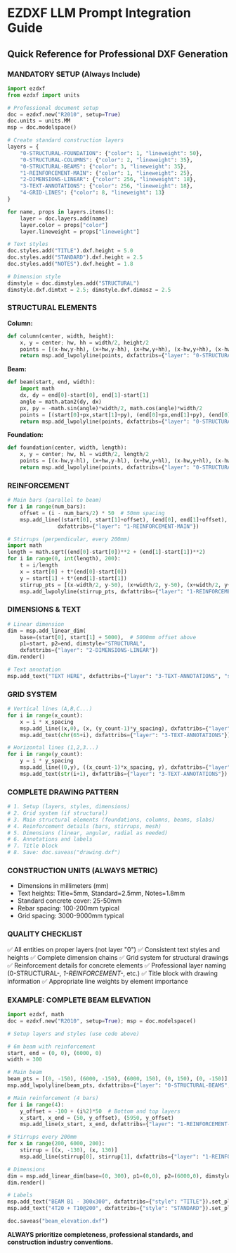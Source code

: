 # EZDXF LLM Prompt Integration Guide

## Quick Reference for Professional DXF Generation

### MANDATORY SETUP (Always Include)
```python
import ezdxf
from ezdxf import units

# Professional document setup
doc = ezdxf.new("R2010", setup=True)
doc.units = units.MM
msp = doc.modelspace()

# Create standard construction layers
layers = {
    "0-STRUCTURAL-FOUNDATION": {"color": 1, "lineweight": 50},
    "0-STRUCTURAL-COLUMNS": {"color": 2, "lineweight": 35},
    "0-STRUCTURAL-BEAMS": {"color": 3, "lineweight": 35},
    "1-REINFORCEMENT-MAIN": {"color": 1, "lineweight": 25},
    "2-DIMENSIONS-LINEAR": {"color": 256, "lineweight": 18},
    "3-TEXT-ANNOTATIONS": {"color": 256, "lineweight": 18},
    "4-GRID-LINES": {"color": 8, "lineweight": 13}
}

for name, props in layers.items():
    layer = doc.layers.add(name)
    layer.color = props["color"]
    layer.lineweight = props["lineweight"]

# Text styles
doc.styles.add("TITLE").dxf.height = 5.0
doc.styles.add("STANDARD").dxf.height = 2.5
doc.styles.add("NOTES").dxf.height = 1.8

# Dimension style
dimstyle = doc.dimstyles.add("STRUCTURAL")
dimstyle.dxf.dimtxt = 2.5; dimstyle.dxf.dimasz = 2.5
```

### STRUCTURAL ELEMENTS

**Column:**
```python
def column(center, width, height):
    x, y = center; hw, hh = width/2, height/2
    points = [(x-hw,y-hh), (x+hw,y-hh), (x+hw,y+hh), (x-hw,y+hh), (x-hw,y-hh)]
    return msp.add_lwpolyline(points, dxfattribs={"layer": "0-STRUCTURAL-COLUMNS", "closed": True})
```

**Beam:**
```python
def beam(start, end, width):
    import math
    dx, dy = end[0]-start[0], end[1]-start[1]
    angle = math.atan2(dy, dx)
    px, py = -math.sin(angle)*width/2, math.cos(angle)*width/2
    points = [(start[0]+px,start[1]+py), (end[0]+px,end[1]+py), (end[0]-px,end[1]-py), (start[0]-px,start[1]-py)]
    return msp.add_lwpolyline(points, dxfattribs={"layer": "0-STRUCTURAL-BEAMS", "closed": True})
```

**Foundation:**
```python
def foundation(center, width, length):
    x, y = center; hw, hl = width/2, length/2
    points = [(x-hw,y-hl), (x+hw,y-hl), (x+hw,y+hl), (x-hw,y+hl), (x-hw,y-hl)]
    return msp.add_lwpolyline(points, dxfattribs={"layer": "0-STRUCTURAL-FOUNDATION", "closed": True})
```

### REINFORCEMENT
```python
# Main bars (parallel to beam)
for i in range(num_bars):
    offset = (i - num_bars/2) * 50  # 50mm spacing
    msp.add_line((start[0], start[1]+offset), (end[0], end[1]+offset), 
                dxfattribs={"layer": "1-REINFORCEMENT-MAIN"})

# Stirrups (perpendicular, every 200mm)
import math
length = math.sqrt((end[0]-start[0])**2 + (end[1]-start[1])**2)
for i in range(0, int(length), 200):
    t = i/length
    x = start[0] + t*(end[0]-start[0])
    y = start[1] + t*(end[1]-start[1])
    stirrup_pts = [(x-width/2, y-50), (x+width/2, y-50), (x+width/2, y+50), (x-width/2, y+50), (x-width/2, y-50)]
    msp.add_lwpolyline(stirrup_pts, dxfattribs={"layer": "1-REINFORCEMENT-STIRRUPS"})
```

### DIMENSIONS & TEXT
```python
# Linear dimension
dim = msp.add_linear_dim(
    base=(start[0], start[1] + 5000),  # 5000mm offset above
    p1=start, p2=end, dimstyle="STRUCTURAL",
    dxfattribs={"layer": "2-DIMENSIONS-LINEAR"})
dim.render()

# Text annotation
msp.add_text("TEXT HERE", dxfattribs={"layer": "3-TEXT-ANNOTATIONS", "style": "STANDARD"}).set_placement(position)
```

### GRID SYSTEM
```python
# Vertical lines (A,B,C...)
for i in range(x_count):
    x = i * x_spacing
    msp.add_line((x,0), (x, (y_count-1)*y_spacing), dxfattribs={"layer": "4-GRID-LINES", "linetype": "CENTER"})
    msp.add_text(chr(65+i), dxfattribs={"layer": "3-TEXT-ANNOTATIONS"}).set_placement((x, -2500))

# Horizontal lines (1,2,3...)
for i in range(y_count):
    y = i * y_spacing
    msp.add_line((0,y), ((x_count-1)*x_spacing, y), dxfattribs={"layer": "4-GRID-LINES", "linetype": "CENTER"})
    msp.add_text(str(i+1), dxfattribs={"layer": "3-TEXT-ANNOTATIONS"}).set_placement((-2500, y))
```

### COMPLETE DRAWING PATTERN
```python
# 1. Setup (layers, styles, dimensions)
# 2. Grid system (if structural)
# 3. Main structural elements (foundations, columns, beams, slabs)
# 4. Reinforcement details (bars, stirrups, mesh)
# 5. Dimensions (linear, angular, radial as needed)
# 6. Annotations and labels
# 7. Title block
# 8. Save: doc.saveas("drawing.dxf")
```

### CONSTRUCTION UNITS (ALWAYS METRIC)
- Dimensions in millimeters (mm)
- Text heights: Title=5mm, Standard=2.5mm, Notes=1.8mm
- Standard concrete cover: 25-50mm
- Rebar spacing: 100-200mm typical
- Grid spacing: 3000-9000mm typical

### QUALITY CHECKLIST
✅ All entities on proper layers (not layer "0")
✅ Consistent text styles and heights
✅ Complete dimension chains
✅ Grid system for structural drawings
✅ Reinforcement details for concrete elements
✅ Professional layer naming (0-STRUCTURAL-*, 1-REINFORCEMENT-*, etc.)
✅ Title block with drawing information
✅ Appropriate line weights by element importance

### EXAMPLE: COMPLETE BEAM ELEVATION
```python
import ezdxf, math
doc = ezdxf.new("R2010", setup=True); msp = doc.modelspace()

# Setup layers and styles (use code above)

# 6m beam with reinforcement
start, end = (0, 0), (6000, 0)
width = 300

# Main beam
beam_pts = [(0, -150), (6000, -150), (6000, 150), (0, 150), (0, -150)]
msp.add_lwpolyline(beam_pts, dxfattribs={"layer": "0-STRUCTURAL-BEAMS", "closed": True})

# Main reinforcement (4 bars)
for i in range(4):
    y_offset = -100 + (i%2)*50  # Bottom and top layers
    x_start, x_end = (50, y_offset), (5950, y_offset)
    msp.add_line(x_start, x_end, dxfattribs={"layer": "1-REINFORCEMENT-MAIN"})

# Stirrups every 200mm
for x in range(200, 6000, 200):
    stirrup = [(x, -130), (x, 130)]
    msp.add_line(stirrup[0], stirrup[1], dxfattribs={"layer": "1-REINFORCEMENT-STIRRUPS"})

# Dimensions
dim = msp.add_linear_dim(base=(0, 300), p1=(0,0), p2=(6000,0), dimstyle="STRUCTURAL")
dim.render()

# Labels
msp.add_text("BEAM B1 - 300x300", dxfattribs={"style": "TITLE"}).set_placement((3000, 500))
msp.add_text("4T20 + T10@200", dxfattribs={"style": "STANDARD"}).set_placement((3000, 400))

doc.saveas("beam_elevation.dxf")
```

**ALWAYS prioritize completeness, professional standards, and construction industry conventions.**